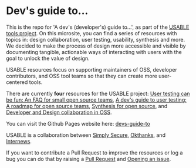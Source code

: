 # Dev's guide to...

This is the repo for 'A dev's (developer's) guide to...', as part of the [USABLE tools project](https://usable.tools/). On this microsite, you can find a series of resources with topics in: design collaboration, user testing, usability, synthesis and more. We decided to make the process of design more accessible and visible by documenting tangible, actionable ways of interacting with users with the goal to unlock the value of design. 

USABLE resources focus on supporting maintainers of OSS, developer contributors, and OSS tool teams so that they can create more user-centered tools.

There are currently **four** resources for the USABLE project: [User testing can be fun: An FAQ for small open source teams](https://usable.itch.io/user-testing-can-be-fun-a-guide-for-oss-developers-and-tool-teams-on-how-to-user), [A dev's guide to user testing: A roadmap for open source teams](https://eriolhugotest.github.io/devs-guide-to/a-dev-guide-to-usertesting/), [Synthesis for open source](https://eriolhugotest.github.io/devs-guide-to/synthesis-for-open-source/), and [Developer and Design collaboration in OSS](https://sosdesign.sustainoss.org/18).

You can visit the Github Pages website here: [devs-guide-to](https://eriolhugotest.github.io/devs-guide-to/)

USABLE is a collaboration between [Simply Secure](https://simplysecure.org/), [Okthanks](https://okthanks.com/), and [Internews](https://internews.org/).

If you want to contribute a Pull Request to improve the resources or log a bug you can do that by raising a [Pull Request](https://github.com/eriolhugotest/devs-guide-to/pulls) and [Opening an issue](https://github.com/eriolhugotest/devs-guide-to/issues/new).
